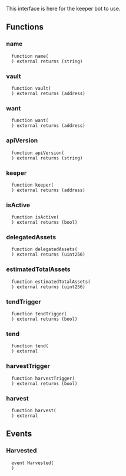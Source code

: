 
This interface is here for the keeper bot to use.


## Functions
### name
```solidity
  function name(
  ) external returns (string)
```




### vault
```solidity
  function vault(
  ) external returns (address)
```




### want
```solidity
  function want(
  ) external returns (address)
```




### apiVersion
```solidity
  function apiVersion(
  ) external returns (string)
```




### keeper
```solidity
  function keeper(
  ) external returns (address)
```




### isActive
```solidity
  function isActive(
  ) external returns (bool)
```




### delegatedAssets
```solidity
  function delegatedAssets(
  ) external returns (uint256)
```




### estimatedTotalAssets
```solidity
  function estimatedTotalAssets(
  ) external returns (uint256)
```




### tendTrigger
```solidity
  function tendTrigger(
  ) external returns (bool)
```




### tend
```solidity
  function tend(
  ) external
```




### harvestTrigger
```solidity
  function harvestTrigger(
  ) external returns (bool)
```




### harvest
```solidity
  function harvest(
  ) external
```




## Events
### Harvested
```solidity
  event Harvested(
  )
```




